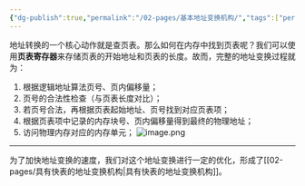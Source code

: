 ```yaml
---
{"dg-publish":true,"permalink":"/02-pages/基本地址变换机构/","tags":["personal/blog","os"]}
---
```


地址转换的一个核心动作就是查页表。那么如何在内存中找到页表呢？我们可以使用**页表寄存器**来存储页表的开始地址和页表的长度。故而，完整的地址变换过程就为：
 1. 根据逻辑地址算法页号、页内偏移量；
 2. 页号的合法性检查（与页表长度对比）；
 3. 若页号合法，再根据页表起始地址、页号找到对应页表项；
 4. 根据页表项中记录的内存块号、页内偏移量得到最终的物理地址；
 5. 访问物理内存对应的内存单元；
![image.png](https://yelanyanyu-img-bed.oss-cn-hangzhou.aliyuncs.com/img/blog/2024/09/20240913180740.png)

***
为了加快地址变换的速度，我们对这个地址变换进行一定的优化，形成了[[02-pages/具有快表的地址变换机构\|具有快表的地址变换机构]]。